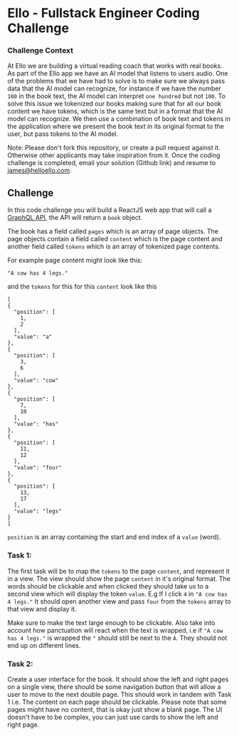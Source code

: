 # Ello - Fullstack Engineer Coding Challenge

### Challenge Context
At Ello we are building a virtual reading coach that works with real books. As part of the Ello app we have an AI model that listens to users audio. One of the problems that we have had to solve is to make sure we always pass data that the AI model can recognize, for instance if we have the number `100` in the book text, the AI model can interpret `one hundred` but not `100`. To solve this issue we tokenized our books making sure that for all our book content we have tokens, which is the same text but in a format that the AI model can recognize. We then use a combination of book text and tokens in the application where we present the book text in its original format to the user, but pass tokens to the AI model.


Note: Please don't fork this repository, or create a pull request against it. Otherwise other applicants may take inspiration from it. Once the coding challenge is completed, email your solution (Github link) and resume to [james@helloello.com](mailto:james@helloello.com).


## Challenge
In this code challenge you will build a ReactJS web app that will call a [GraphQL API](https://fullstack-engineer-test-n4ouilzfna-uc.a.run.app/graphql), the API will return a `book` object.

The book has a field called `pages` which is an array of page objects. The page objects contain a field called `content` which is the page content and another field called `tokens` which is an array of tokenized page contents.

For example page content might look like this:

```
"A cow has 4 legs."
```

and the `tokens` for this for this `content` look like this

```
[
{
  "position": [
    1,
    2
  ],
  "value": "a"
},
{
  "position": [
    3,
    6
  ],
  "value": "cow"
},
{
  "position": [
    7,
    10
  ],
  "value": "has"
},
{
  "position": [
    11,
    12
  ],
  "value": "four"
},
{
  "position": [
    13,
    17
  ],
  "value": "legs"
}
]
```

`position` is an array containing the start and end index of a `value` (word).

### Task 1:

The first task will be to map the `tokens` to the page `content`, and represent it in a view. The view should show the page `content` in it's original format. The words should be clickable and when clicked they should take us to a second view which will display the token `value`. E.g If I click `4` in `"A cow has 4 legs."` It should open another view and pass `four` from the `tokens` array to that view and display it.

Make sure to make the text large enough to be clickable. Also take into account how panctuation will react when the text is wrapped, i.e if `"A cow has 4 legs."` is wrapped the `"` should still be next to the `A`. They should not end up on different lines.

### Task 2:

Create a user interface for the book. It should show the left and right pages on a single view, there should be some navigation button that will allow a user to move to the next double page. This should work in tandem with Task 1 i.e. The content on each page should be clickable. Please note that some pages might have no content, that is okay just show a blank page. The UI doesn't have to be complex, you can just use cards to show the left and right page.